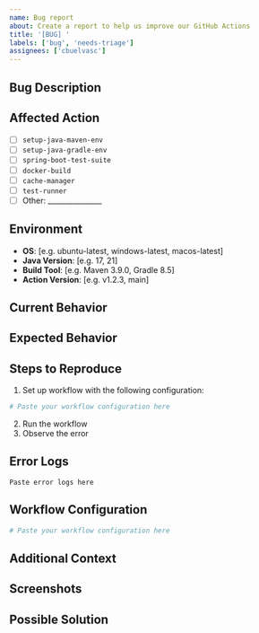 ```yaml
---
name: Bug report
about: Create a report to help us improve our GitHub Actions
title: '[BUG] '
labels: ['bug', 'needs-triage']
assignees: ['cbuelvasc']
---
```


## Bug Description
<!-- A clear and concise description of what the bug is -->

## Affected Action
<!-- Which action is experiencing the issue? -->
- [ ] `setup-java-maven-env`
- [ ] `setup-java-gradle-env`
- [ ] `spring-boot-test-suite`
- [ ] `docker-build`
- [ ] `cache-manager`
- [ ] `test-runner`
- [ ] Other: _______________

## Environment
- **OS**: [e.g. ubuntu-latest, windows-latest, macos-latest]
- **Java Version**: [e.g. 17, 21]
- **Build Tool**: [e.g. Maven 3.9.0, Gradle 8.5]
- **Action Version**: [e.g. v1.2.3, main]

## Current Behavior
<!-- A clear and concise description of what is currently happening -->

## Expected Behavior
<!-- A clear and concise description of what you expected to happen -->

## Steps to Reproduce
1. Set up workflow with the following configuration:
```yaml
# Paste your workflow configuration here
```

2. Run the workflow
3. Observe the error

## Error Logs
<!-- Paste the relevant error logs here -->
```
Paste error logs here
```

## Workflow Configuration
<!-- Paste your complete workflow file or the relevant parts -->
```yaml
# Paste your workflow configuration here
```

## Additional Context
<!-- Add any other context about the problem here -->

## Screenshots
<!-- If applicable, add screenshots to help explain your problem -->

## Possible Solution
<!-- If you have suggestions on how to fix the bug, please describe them here --> 